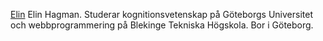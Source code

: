 [Elin](http://www.student.bth.se/~elhb16/dbwebb-kurser/htmlphp/me/kmom06/me6/img/me2.jpg)
Elin Hagman. Studerar kognitionsvetenskap på Göteborgs Universitet och webbprogrammering på Blekinge Tekniska Högskola. Bor i Göteborg.